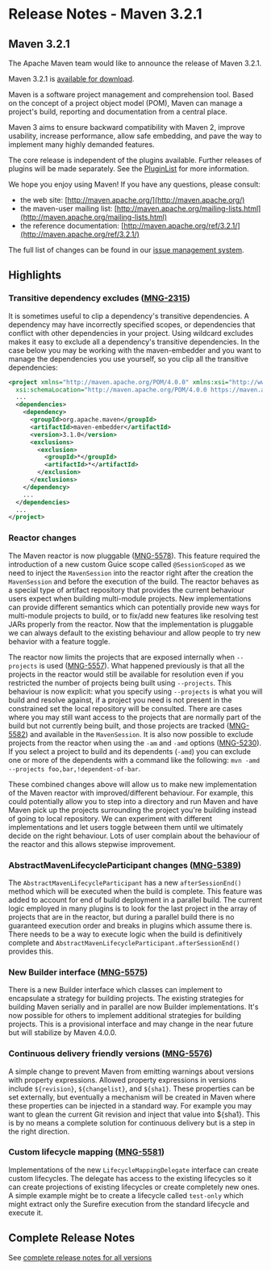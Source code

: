 # Release Notes - Maven 3.2.1

<!--
Licensed to the Apache Software Foundation (ASF) under one
or more contributor license agreements.  See the NOTICE file
distributed with this work for additional information
regarding copyright ownership.  The ASF licenses this file
to you under the Apache License, Version 2.0 (the
"License"); you may not use this file except in compliance
with the License.  You may obtain a copy of the License at

http://www.apache.org/licenses/LICENSE-2.0

Unless required by applicable law or agreed to in writing,
software distributed under the License is distributed on an
"AS IS" BASIS, WITHOUT WARRANTIES OR CONDITIONS OF ANY
KIND, either express or implied.  See the License for the
specific language governing permissions and limitations
under the License.
-->

## Maven 3.2.1

The Apache Maven team would like to announce the release of Maven 3.2.1.

Maven 3.2.1 is [available for download][0].

Maven is a software project management and comprehension tool. Based on the concept of a project object model
(POM), Maven can manage a project's build, reporting and documentation from a central place.

Maven 3 aims to ensure backward compatibility with Maven 2, improve usability, increase performance, allow safe embedding, and pave the way to implement many highly demanded features.

The core release is independent of the plugins available. Further releases of plugins will be made separately.
See the [PluginList][1] for more information.

We hope you enjoy using Maven! If you have any questions, please consult:

- the web site: [http://maven.apache.org/](http://maven.apache.org/)
- the maven-user mailing list: [http://maven.apache.org/mailing-lists.html](http://maven.apache.org/mailing-lists.html)
- the reference documentation: [http://maven.apache.org/ref/3.2.1/](http://maven.apache.org/ref/3.2.1/)

The full list of changes can be found in our [issue management system][4].

## Highlights

### Transitive dependency excludes ([MNG-2315][MNG-2315])

It is sometimes useful to clip a dependency's transitive dependencies. A dependency may have incorrectly specified scopes, or dependencies that conflict with other dependencies in your project. Using wildcard excludes makes it easy to exclude all a dependency's transitive dependencies. In the case below you may be working with the maven-embedder and you want to manage the dependencies you use yourself, so you clip all the transitive dependencies:

```xml
<project xmlns="http://maven.apache.org/POM/4.0.0" xmlns:xsi="http://www.w3.org/2001/XMLSchema-instance"
  xsi:schemaLocation="http://maven.apache.org/POM/4.0.0 https://maven.apache.org/xsd/maven-4.0.0.xsd">
  ...
  <dependencies>
    <dependency>
      <groupId>org.apache.maven</groupId>
      <artifactId>maven-embedder</artifactId>
      <version>3.1.0</version>
      <exclusions>
        <exclusion>
          <groupId>*</groupId>
          <artifactId>*</artifactId>
        </exclusion>
      </exclusions>
    </dependency>
    ...
  </dependencies>
  ...
</project>
```

### Reactor changes

The Maven reactor is now pluggable ([MNG-5578][MNG-5578]). This feature required the introduction of a new custom Guice scope called `@SessionScoped` as we need to inject the `MavenSession` into the reactor right after the creation the `MavenSession` and before the execution of the build. The reactor behaves as a special type of artifact repository that provides the current behaviour users expect when building multi-module projects. New implementations can provide different semantics which can potentially provide new ways for multi-module projects to build, or to fix/add new features like resolving test JARs properly from the reactor. Now that the implementation is pluggable we can always default to the existing behaviour and allow people to try new behavior with a feature toggle.

The reactor now limits the projects that are exposed internally when `--projects` is used ([MNG-5557][MNG-5557]). What happened previously is that all the projects in the reactor would still be available for resolution even if you restricted the number of projects being built using `--projects`. This behaviour is now explicit: what you specify using `--projects` is what you will build and resolve against, if a project you need is not present in the constrained set the local repository will be consulted. There are cases where you may still want access to the projects that are normally part of the build but not currently being built, and those projects are tracked ([MNG-5582][MNG-5582]) and available in the `MavenSession`. It is also now possible to exclude projects from the reactor when using the `-am` and `-amd` options ([MNG-5230][MNG-5230]). If you select a project to build and its dependents (`-amd`) you can exclude one or more of the dependents with a command like the following: `mvn -amd --projects foo,bar,!dependent-of-bar`.

These combined changes above will allow us to make new implementation of the Maven reactor with improved/different behaviour. For example, this could potentially allow you to step into a directory and run Maven and have Maven pick up the projects surrounding the project you're building instead of going to local repository. We can experiment with different implementations and let users toggle between them until we ultimately decide on the right behaviour. Lots of user complain about the behaviour of the reactor and this allows stepwise improvement.

### AbstractMavenLifecycleParticipant changes ([MNG-5389][MNG-5389])

The `AbstractMavenLifecycleParticipant` has a new `afterSessionEnd()` method which will be executed when the build is complete. This feature was added to account for end of build deployment in a parallel build. The current logic employed in many plugins is to look for the last project in the array of projects that are in the reactor, but during a parallel build there is no guaranteed execution order and breaks in plugins which assume there is. There needs to be a way to execute logic when the build is definitively complete and `AbstractMavenLifecycleParticipant.afterSessionEnd()` provides this.

### New Builder interface ([MNG-5575][MNG-5575])

There is a new Builder interface which classes can implement to encapsulate a strategy for building projects. The existing strategies for building Maven serially and in parallel are now Builder implementations. It's now possible for others to implement additional strategies for building projects. This is a provisional interface and may change in the near future but will stabilize by Maven 4.0.0.

### Continuous delivery friendly versions ([MNG-5576][MNG-5576])

A simple change to prevent Maven from emitting warnings about versions with property expressions. Allowed property expressions in versions include `${revision}`, `${changelist}`, and `${sha1}`. These properties can be set externally, but eventually a mechanism will be created in Maven where these properties can be injected in a standard way. For example you may want to glean the current Git revision and inject that value into ${sha1}. This is by no means a complete solution for continuous delivery but is a step in the right direction.

### Custom lifecycle mapping ([MNG-5581][MNG-5581])

Implementations of the new `LifecycleMappingDelegate` interface can create custom lifecycles. The delegate has access to the existing lifecycles so it can create projections of existing lifecycles or create completely new ones. A simple example might be to create a lifecycle called `test-only` which might extract only the Surefire execution from the standard lifecycle and execute it.

## Complete Release Notes

See [complete release notes for all versions][5]

[0]: ../../download.html
[1]: ../../plugins/index.html
[2]: http://maven.apache.org/
[4]: https://issues.apache.org/jira/secure/ReleaseNote.jspa?projectId=12316922&amp;version=12330185
[5]: ../../docs/history.html
[MNG-2315]: https://issues.apache.org/jira/browse/MNG-2315
[MNG-5578]: https://issues.apache.org/jira/browse/MNG-5578
[MNG-5582]: https://issues.apache.org/jira/browse/MNG-5582
[MNG-5230]: https://issues.apache.org/jira/browse/MNG-5230
[MNG-5389]: https://issues.apache.org/jira/browse/MNG-5389
[MNG-5578]: https://issues.apache.org/jira/browse/MNG-5578
[MNG-5530]: https://issues.apache.org/jira/browse/MNG-5530
[MNG-5549]: https://issues.apache.org/jira/browse/MNG-5549
[MNG-5575]: https://issues.apache.org/jira/browse/MNG-5575
[MNG-5576]: https://issues.apache.org/jira/browse/MNG-5576
[MNG-5581]: https://issues.apache.org/jira/browse/MNG-5581
[MNG-5557]: https://issues.apache.org/jira/browse/MNG-5557

